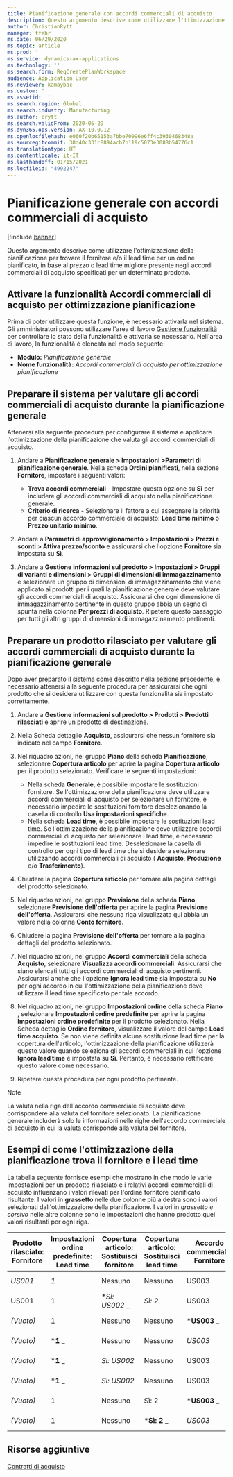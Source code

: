 ```yaml
---
title: Pianificazione generale con accordi commerciali di acquisto
description: Questo argomento descrive come utilizzare l'ttimizzazione della pianificazione per trovare il fornitore e/o il lead time per un ordine pianificato, in base al prezzo o al lead time migliore presente negli accordi commerciali di acquisto.
author: ChristianRytt
manager: tfehr
ms.date: 06/29/2020
ms.topic: article
ms.prod: ''
ms.service: dynamics-ax-applications
ms.technology: ''
ms.search.form: ReqCreatePlanWorkspace
audience: Application User
ms.reviewer: kamaybac
ms.custom: ''
ms.assetid: ''
ms.search.region: Global
ms.search.industry: Manufacturing
ms.author: crytt
ms.search.validFrom: 2020-05-29
ms.dyn365.ops.version: AX 10.0.12
ms.openlocfilehash: e060f20b65153a7bbe70996e6ff4c3930468348a
ms.sourcegitcommit: 38d40c331c8894acb7b119c5073e3088b54776c1
ms.translationtype: HT
ms.contentlocale: it-IT
ms.lasthandoff: 01/15/2021
ms.locfileid: "4992247"
---
```

# <a name="master-planning-with-purchase-trade-agreements"></a>Pianificazione generale con accordi commerciali di acquisto

[!include [banner](../../includes/banner.md)]

Questo argomento descrive come utilizzare l'ottimizzazione della pianificazione per trovare il fornitore e/o il lead time per un ordine pianificato, in base al prezzo o lead time migliore presente negli accordi commerciali di acquisto specificati per un determinato prodotto.

## <a name="turn-on-the-purchase-trade-agreements-for-planning-optimization-feature"></a>Attivare la funzionalità Accordi commerciali di acquisto per ottimizzazione pianificazione

Prima di poter utilizzare questa funzione, è necessario attivarla nel sistema. Gli amministratori possono utilizzare l'area di lavoro [Gestione funzionalità](../../../fin-ops-core/fin-ops/get-started/feature-management/feature-management-overview.md) per controllare lo stato della funzionalità e attivarla se necessario. Nell'area di lavoro, la funzionalità è elencata nel modo seguente:

- **Modulo:** *Pianificazione generale*
- **Nome funzionalità:** *Accordi commerciali di acquisto per ottimizzazione pianificazione*

## <a name="prepare-your-system-to-evaluate-purchase-trade-agreements-during-master-planning"></a>Preparare il sistema per valutare gli accordi commerciali di acquisto durante la pianificazione generale

Attenersi alla seguente procedura per configurare il sistema e applicare l'ottimizzazione della pianificazione che valuta gli accordi commerciali di acquisto.

1. Andare a **Pianificazione generale \> Impostazioni \>Parametri di pianificazione generale**. Nella scheda **Ordini pianificati**, nella sezione **Fornitore**, impostare i seguenti valori:

    - **Trova accordi commerciali** - Impostare questa opzione su **Sì** per includere gli accordi commerciali di acquisto nella pianificazione generale.
    - **Criterio di ricerca** - Selezionare il fattore a cui assegnare la priorità per ciascun accordo commerciale di acquisto: **Lead time minimo** o **Prezzo unitario minimo**.

1. Andare a **Parametri di approvvigionamento \> Impostazioni \> Prezzi e sconti \> Attiva prezzo/sconto** e assicurarsi che l'opzione **Fornitore** sia impostata su **Sì**.
1. Andare a **Gestione informazioni sul prodotto \> Impostazioni \> Gruppi di varianti e dimensioni \> Gruppi di dimensioni di immagazzinamento** e selezionare un gruppo di dimensioni di immagazzinamento che viene applicato ai prodotti per i quali la pianificazione generale deve valutare gli accordi commerciali di acquisto. Assicurarsi che ogni dimensione di immagazzinamento pertinente in questo gruppo abbia un segno di spunta nella colonna **Per prezzi di acquisto**. Ripetere questo passaggio per tutti gli altri gruppi di dimensioni di immagazzinamento pertinenti.

## <a name="prepare-a-released-product-to-evaluate-purchase-trade-agreements-during-master-planning"></a>Preparare un prodotto rilasciato per valutare gli accordi commerciali di acquisto durante la pianificazione generale

Dopo aver preparato il sistema come descritto nella sezione precedente, è necessario attenersi alla seguente procedura per assicurarsi che ogni prodotto che si desidera utilizzare con questa funzionalità sia impostato correttamente.

1. Andare a **Gestione informazioni sul prodotto \> Prodotti \> Prodotti rilasciati** e aprire un prodotto di destinazione.
1. Nella Scheda dettaglio **Acquisto**, assicurarsi che nessun fornitore sia indicato nel campo **Fornitore**.
1. Nel riquadro azioni, nel gruppo **Piano** della scheda **Pianificazione**, selezionare **Copertura articolo** per aprire la pagina **Copertura articolo** per il prodotto selezionato. Verificare le seguenti impostazioni:

    - Nella scheda **Generale**, è possibile impostare le sostituzioni fornitore. Se l'ottimizzazione della pianificazione deve utilizzare accordi commerciali di acquisto per selezionare un fornitore, è necessario impedire le sostituzioni fornitore deselezionando la casella di controllo **Usa impostazioni specifiche**.
    - Nella scheda **Lead time**, è possibile impostare le sostituzioni lead time. Se l'ottimizzazione della pianificazione deve utilizzare accordi commerciali di acquisto per selezionare i lead time, è necessario impedire le sostituzioni lead time. Deselezionare la casella di controllo per ogni tipo di lead time che si desidera selezionare utilizzando accordi commerciali di acquisto ( **Acquisto**, **Produzione** e/o **Trasferimento**).

1. Chiudere la pagina **Copertura articolo** per tornare alla pagina dettagli del prodotto selezionato.
1. Nel riquadro azioni, nel gruppo **Previsione** della scheda **Piano**, selezionare **Previsione dell'offerta** per aprire la pagina **Previsione dell'offerta**. Assicurarsi che nessuna riga visualizzata qui abbia un valore nella colonna **Conto fornitore**.
1. Chiudere la pagina **Previsione dell'offerta** per tornare alla pagina dettagli del prodotto selezionato.
1. Nel riquadro azioni, nel gruppo **Accordi commerciali** della scheda **Acquisto**, selezionare **Visualizza accordi commerciali**. Assicurarsi che siano elencati tutti gli accordi commerciali di acquisto pertinenti. Assicurarsi anche che l'opzione **Ignora lead time** sia impostata su **No** per ogni accordo in cui l'ottimizzazione della pianificazione deve utilizzare il lead time specificato per tale accordo.
1. Nel riquadro azioni, nel gruppo **Impostazioni ordine** della scheda **Piano** , selezionare **Impostazioni ordine predefinite** per aprire la pagina **Impostazioni ordine predefinite** per il prodotto selezionato. Nella Scheda dettaglio **Ordine fornitore**, visualizzare il valore del campo **Lead time acquisto**. Se non viene definita alcuna sostituzione lead time per la copertura dell'articolo, l'ottimizzazione della pianificazione utilizzerà questo valore quando seleziona gli accordi commerciali in cui l'opzione **Ignora lead time** è impostata su **Sì**. Pertanto, è necessario rettificare questo valore come necessario.
1. Ripetere questa procedura per ogni prodotto pertinente.

> [!NOTE]
> La valuta nella riga dell'accordo commerciale di acquisto deve corrispondere alla valuta del fornitore selezionato. La pianificazione generale includerà solo le informazioni nelle righe dell'accordo commerciale di acquisto in cui la valuta corrisponde alla valuta del fornitore.

## <a name="examples-of-how-planning-optimization-finds-vendor-and-lead-times"></a>Esempi di come l'ottimizzazione della pianificazione trova il fornitore e i lead time

La tabella seguente fornisce esempi che mostrano in che modo le varie impostazioni per un prodotto rilasciato e i relativi accordi commerciali di acquisto influenzano i valori rilevati per l'ordine fornitore pianificato risultante. I valori in **grassetto** nelle due colonne più a destra sono i valori selezionati dall'ottimizzazione della pianificazione. I valori in *_grassetto e corsivo_* nelle altre colonne sono le impostazioni che hanno prodotto quei valori risultanti per ogni riga.

| Prodotto rilasciato: Fornitore | Impostazioni ordine predefinite: Lead time | Copertura articolo: Sostituisci fornitore | Copertura articolo: Sostituisci lead time | Accordo commerciale: Fornitore | Accordo commerciale: Lead time | Accordo commerciale: Ignora lead time | Fornitore risultante | Lead time risultante |
| --- | --- | --- | --- | --- | --- | --- | --- | --- |
| _*_US001_*_ | _*_1_*_ | Nessuno | Nessuno | US003 | 3 | Nessuno | _ *US001** | **1** |
| US001 | 1 | **_Sì: US002_* _ | _*_Sì: 2_*_ | US003 | 3 | Nessuno | _ *US002** | **2** |
| *(Vuoto)* | 1 | Nessuno | Nessuno | ***US003** _ | _*_3_*_ | Nessuno | _ *US003** | **3** |
| *(Vuoto)* | ***1** _ | Nessuno | Nessuno | _*_US003_*_ | 3 | Sì | _ *US003** | **1** |
| *(Vuoto)* | ***1** _ | _*_Sì: US002_*_ | Nessuno | US003 | 3 | Nessuno | _ *US002** | **1** |
| *(Vuoto)* | ***1** _ | _*_Sì: US002_*_ | Nessuno | US003 | 3 | Nessuno | _ *US002** | **1** |
| *(Vuoto)* | 1 | Nessuno | Sì: 2 | ***US003** _ | _*_3_*_ | Nessuno | _ *US003** | **3** |
| *(Vuoto)* | 1 | Nessuno | ***Sì: 2** _ | _*_US003_*_ | 3 | Sì | _ *US003** | **2** |

## <a name="additional-resources"></a>Risorse aggiuntive

[Contratti di acquisto](../../procurement/purchase-agreements.md)
